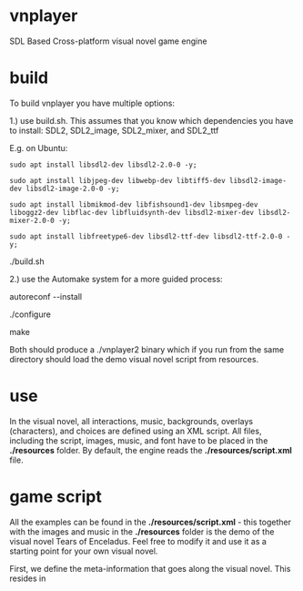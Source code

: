 # vnplayer
SDL Based Cross-platform visual novel game engine

# build

To build vnplayer you have multiple options:

1.) use build.sh. This assumes that you know which dependencies you have to install:
SDL2, SDL2_image, SDL2_mixer, and SDL2_ttf

E.g. on Ubuntu:
```
sudo apt install libsdl2-dev libsdl2-2.0-0 -y;

sudo apt install libjpeg-dev libwebp-dev libtiff5-dev libsdl2-image-dev libsdl2-image-2.0-0 -y;

sudo apt install libmikmod-dev libfishsound1-dev libsmpeg-dev liboggz2-dev libflac-dev libfluidsynth-dev libsdl2-mixer-dev libsdl2-mixer-2.0-0 -y;

sudo apt install libfreetype6-dev libsdl2-ttf-dev libsdl2-ttf-2.0-0 -y;
```

./build.sh


2.) use the Automake system for a more guided process:

autoreconf --install

./configure

make

Both should produce a ./vnplayer2 binary which if you run from the same directory should load the demo visual novel script from resources.

# use

In the visual novel, all interactions, music, backgrounds, overlays (characters), and choices are defined using an XML script. All files, including the script, images, music, and font have to be placed in the **./resources** folder. By default, the engine reads the **./resources/script.xml** file.

# game script

All the examples can be found in the **./resources/script.xml** - this together with the images and music in the **./resources** folder is the demo of the visual novel Tears of Enceladus. Feel free to modify it and use it as a starting point for your own visual novel.

First, we define the meta-information that goes along the visual novel. This resides in <script> which is the entry object to your visual novel.

```xml
<?xml version="1.0" encoding="utf-8"?>
<script storycode="tears01" version="1">
    <meta>
        <title>Tears of Enceladus Demo</title>
        <author>Milan Kazarka</author>
        <revision>1.0</revision>
        <revision_date>2023-01-01 5:05:29+0200</revision_date>

        <info>Tears of Enceladus - Visual novel by Milan Kazarka</info>
        <website>http://www.vysoko.com/</website>
        <copyright>© 2023 Milan Kazarka</copyright>

    </meta>
```

We use <scope> as a logical grouping of <scenes>. A <scope> is used as an entry point after an in-game decision and on entering a <scope> the player enters the first <scene> in the <scenes> that reside in the scope.

Each <scene> includes a definition of attributes that are being set, the background that's being used, music, layers (there can be a maximum of 6 layers on top of a background), and a list of pages that are where you define the dialogue between the characters. The character assets and how they are placed on the screen are defined per page.

Here is an example of a simple scene without character overlays per page, but just a layer on top of a background and a few lines of dialogue. In this example we do not yet introduce the character, so we keep (character="") undefined. For this scene, we chose to play (GA_100_Dm_DarkShadow_FRK.mp3) as the music track and we set the background to (Enceladus.png).

```xml
<scene id="sce02">
    <musiclist>
        <music filename="GA_100_Dm_DarkShadow_FRK.mp3" forcestart="yes" />
    </musiclist>
    <widgets>
        <image filename="Enceladus.png"/>
        <layers>
            <layer filename="Ashley in pod.png" size="1.0" alignment="center" id="l01" />
        </layers>
        <pages>
            <page character="" text="Suddenly, I feel a tremendous heat coursing through my body."/>
            <page character="" text="It's awakening all of my senses."/>
        </pages>
    </widgets>
</scene>
```

Here is a more complicated scene at the end of which we have some choices (<choices default="NO">). You can only define choices at the end of a <scene> and each choice jumps to a specific <scope>. In this example, we also define <overlays> for every page with relative positioning of the overlay defined by (posx="0.25" posy="0.1" width="0.5" height="0.90").

```xml
<scene id="sce_meet01_after_Father_interject02_withHumans01">
    <musiclist>
        <music filename="Modern-Filmscore-Vol.2-Track-1.mp3" forcestart="yes"/>
    </musiclist>
    <widgets>
        <image filename="City Hall Silhouettes.png"/>
            <pages>
                <page character="me" text="Humans?">
                    <overlays>
                        <overlay filename="Neutral_Closed.png" posx="0.25" posy="0.1" width="0.5" height="0.90"/>
                    </overlays>
                </page>
                <page character="me" text="There is a flickering, a movement, shadows on the walls.">
                    <overlays>
                        <overlay filename="Neutral_Closed.png" posx="0.25" posy="0.1" width="0.5" height="0.90"/>
                    </overlays>
                </page>
                ...
            </pages>
        </widgets>

        <choices default="NO">
            <choice message="What are those figures, those living beings?" action="sco_meet01.sco_humans01"/>
            <choice message="I don't care about those other beings." action="sco_meet01.sco_dontcare01"/>
        </choices>
```

You can define <scopes> within a <scene> effectively grouping the logic of your game into a decision tree. On the other hand, you can also choose to jump to any <scope> anywhere in the script. In our example, we added a list of <scopes> after the choices - so for example, if we choose ("What are those figures, those living beings?") we jump into the first scene of scope (sco_meet01.sco_humans01).

```xml
<choices default="NO">
    <choice message="What are those figures, those living beings?" action="sco_meet01.sco_humans01"/>
    <choice message="I don't care about those other beings." action="sco_meet01.sco_dontcare01"/>
</choices>

<scopes>
    <scope id="sco_meet01.sco_humans01">
        <textarea posx="5%" posy="82%" width="90%" height="18%"/>
        <scenes>
            <scene id="sce_humans01">
```

At the end of each scene, we can also define where to jump to based on attributes. Here is an example of a scene we jumped where we set an attribute - this attribute we then use in another scene to decide what scope to jump to.

```xml
<scope id="sco_meet01.sco_dontcare01">
    <textarea posx="5%" posy="82%" width="90%" height="18%"/>
    <scenes>
        <scene id="sce_dontcare01">
            <conditions>
                <attr key="ashleyannoyed" value="1" />
            </conditions>
            ...
```

The attribute that we set in the previous example is used as a condition to jump to (sco_listentomeinstead01:sce_listentomeinstead01). Using **<choices>**, **<conditions>**, attributes and **<onfinish>** are the primary ways we define the game logic. This way we can for example set the 'mood' of a character and end up in a different scene down the line. Using <conditions> is a way to make a change to the flow of your game without defining two whole new paths, but reusing entire scopes and only presenting a different path once we need to.

```xml
</widgets>
<onfinish>
    <routes>
        <route goto="sco_listentomeinstead01:sce_listentomeinstead01">
            <conditions>
                <attr key="ashleyannoyed" value="0" />
            </conditions>
        </route>
        <route goto="sco_listentomeinstead01:sce_listentomeinstead01">
            <conditions>
                <attr key="ashleyannoyed" value="1" />
            </conditions>
        </route>
        ...
```



